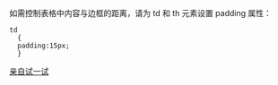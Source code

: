 如需控制表格中内容与边框的距离，请为 td 和 th 元素设置 padding 属性：

```
td
  {
  padding:15px;
  }
```

[亲自试一试](http://www.w3school.com.cn/tiy/t.asp?f=csse_table_padding)